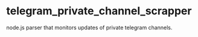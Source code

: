 # telegram_private_channel_scrapper
node.js parser that monitors updates of private telegram channels.
